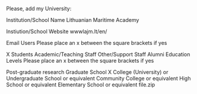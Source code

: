 Please, add my University:

Institution/School Name
Lithuanian Maritime Academy

Instiution/School Website
wwwlajm.lt/en/

Email Users
Please place an x between the square brackets if yes

X Students
 Academic/Teaching Staff
 Other/Support Staff
 Alumni
 Education Levels
Please place an x between the square brackets if yes

 Post-graduate research
 Graduate School
X College (University) or Undergraduate School or equivalent
 Community College or equivalent
 High School or equivalent
 Elementary School or equivalent
file.zip
